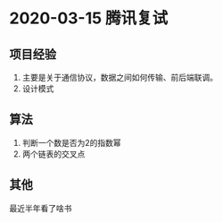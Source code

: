 # 2020-03-15 腾讯复试
## 项目经验
1. 主要是关于通信协议，数据之间如何传输、前后端联调。
2. 设计模式
## 算法
1. 判断一个数是否为2的指数幂
2. 两个链表的交叉点
## 其他
最近半年看了啥书